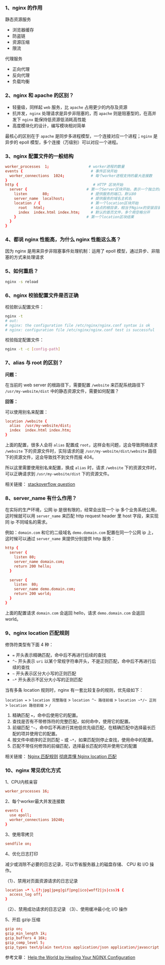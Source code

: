 ### 1、nginx 的作用

静态资源服务

- 浏览器缓存
- 防盗链
- 资源压缩
- 限流
  
代理服务

- 正向代理
- 反向代理
- 负载均衡

### 2、nginx 和 apache 的区别？

- 轻量级，同样起 `web` 服务，比 `apache` 占用更少的内存及资源
- 抗并发，`nginx` 处理请求是异步非阻塞的，而 `apache` 则是阻塞型的，在高并发下 `nginx` 能保持低资源低消耗高性能
- 高度模块化的设计，编写模块相对简单

最核心的区别在于 `apache` 是同步多进程模型，一个连接对应一个进程；`nginx` 是异步的 epoll 模型，多个连接（万级别）可以对应一个进程。

### 3、nginx 配置文件的一般结构

```conf
worker_processes  1;                  # worker进程的数量
events {                               # 事件区块开始
  worker_connections  1024;            # 每个worker进程支持的最大连接数
}
http {                                  # HTTP 区块开始
  server {                           # 第一个Server区块开始，表示一个独立的虚拟主机站点
    listen       80;                   # 提供服务的端口，默认80
    server_name  localhost;            # 提供服务的域名主机名
    location / {                       # 第一个location区块开始
      root   html;                     # 站点的根目录，相当于Nginx的安装目录
      index  index.html index.htm;     # 默认的首页文件，多个用空格分开
    }                                # 第一个location区块结果
  }  
}
```

### 4、都说 nginx 性能高，为什么 nginx 性能这么高？

因为 nginx 是用来异步非阻塞事件处理机制：运用了 epoll 模型，通过异步、非阻塞的方式来处理请求

### 5、如何重启？

```bash
nginx -s reload
```

### 6、nginx 校验配置文件是否正确

校验默认配置文件：

```bash
nginx -t
# out:
# nginx: the configuration file /etc/nginx/nginx.conf syntax is ok
# nginx: configuration file /etc/nginx/nginx.conf test is successful
```

校验指定配置文件：

```bash
nginx -t -c [config-path]
```

### 7、alias 与 root 的区别？

**问题：**

在当前的 web server 的根路径下，需要配置 `/website` 来匹配系统路径下 `/usr/my-website/dist` 中的静态资源文件，需要如何配置？

**回答：**

可以使用别名来配置：

```conf
location /website {
  alias  /usr/my-website/dist;
  index  index.html index.htm;
}
```

上面的配置，很多人会将 `alias` 配置成 `root`，这样会有问题，这会导致网络请求 `/website` 下的资源文件时，实际请求的是 `/usr/my-website/dist/website` 路径下的资源文件，这会导致找不到文件而报 404。

所以这里需要使用别名来配置，换成 `alias` 时，请求 `/website` 下的资源文件时，可以正确请求到 `/usr/my-website/dist` 下的资源文件。

相关链接：
[stackoverflow question](https://stackoverflow.com/questions/41099318/nginx-location-404-not-found)

### 8、server_name 有什么作用？

在实际的生产环境，公网 ip 是很有限的，经常会出现一个 ip 多个业务系统公用，这时候就可以用 `server_name` 来匹配 http request header 里 host 字段，来实现同 ip 不同域名的需求。

例如：`domain.com` 和它的二级域名 `demo.domain.com` 配置在同一个公网 ip 上，这时候可以通过 `server_name` 来提供分别提供 http 服务：

```conf
http {
  server {
    listen 80;
    server_name domain.com;
    return 200 hello;
  }
  
  server {
    listen  80;
    server_name demo.domain.com;
    return 200 world;
  }
}
```

上面的配置请求 `domain.com` 会返回 hello，请求 `demo.domain.com` 会返回 world。

### 9、nginx location 匹配规则

修饰符类型有下面 4 种：

- `=` 开头表示精确匹配，命中后不再进行后续的查找
- `^~` 开头表示 `uri` 以某个常规字符串开头，不是正则匹配，命中后不再进行后续的查找
- `~` 开头表示区分大小写的正则匹配
- `~*` 开头表示不区分大小写的正则匹配

当有多条 location 规则时，nginx 有一套比较复杂的规则，优先级如下：

`location =` > `location 完整路径` > `location ^~ 路径前缀` > `location ~*/~ 正则` > `location 路径前缀` > `/`

1. 精确匹配 `=`，命中后使用它的配置。
1. 查找是否有不带修饰符的完整匹配，如何命中，使用它的配置。
1. 前缀匹配 `^~`，命中后不再进行其他低优先级匹配，在精确匹配中选择最长匹配的项并使用它的配置。
1. 按文件中顺序的正则匹配 `~` 或 `~*`，如果匹配则停止查找，使用命中的配置。
1. 匹配不带任何修饰的前缀匹配，选择最长匹配的项并使用它的配置

相关链接：
[Nginx 匹配规则](https://www.jianshu.com/p/bc088f15276f)
[彻底弄懂 Nginx location 匹配](https://juejin.im/post/6844903849166110733)

### 10、nginx 常见优化方式

1、CPU内核亲容

```conf
worker_processes 16;
```

2、每个worker最大并发连接数

```conf
events {
  use epoll;
  worker_connections 10240;
}
```

3、使用零拷贝

```conf
sendfile on;
```

4、优化日志打印

减少或消除不必要的日志记录，可以节省服务器上的磁盘存储、 CPU 和 I/O 操作。

（1）、禁用对页面资源请求的日志记录

```conf
location ~* \.(?:jpg|jpeg|gif|png|ico|woff2|js|css)$ {
  access_log off;
}
```

（2）、禁用成功请求的日志记录
（3）、使用缓冲最小化 I/O 操作

5、开启 gzip 压缩

```conf
gzip on;
gzip_min_length 1k;
gzip_buffers 4 16k;
gzip_comp_level 5;
gzip_types text/plain text/css application/json application/javascript text/xml application/xml application/xml+rss text/javascript application/vnd.ms-fontobject application/x-font-ttf font/opentype image/svg+xml image/x-icon;
```

参考文章：
[Help the World by Healing Your NGINX Configuration](https://www.nginx.com/blog/help-the-world-by-healing-your-nginx-configuration/)

